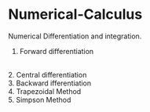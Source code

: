 # Numerical-Calculus
Numerical Differentiation and integration.
<br />
1. Forward differentiation
<br />
2. Central differentiation
<br />
3. Backward ifferentiation
<br />
4. Trapezoidal Method
<br />
5. Simpson Method